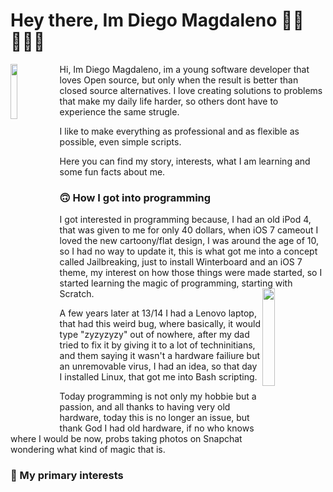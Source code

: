# Hey there, Im Diego Magdaleno 👋🏼👨🏽‍💻

<img align="left" width=15% height=15% src="https://pbs.twimg.com/profile_images/1286135639440752640/7J6UHzBe_400x400.jpg"> Hi, Im Diego Magdaleno, im a young software developer that loves Open source, but only when the result is better than closed source alternatives. I love creating solutions to problems that make my daily life harder, so others dont have to experience the same strugle.

I like to make everything as professional and as flexible as possible, even simple scripts.

Here you can find my story, interests, what I am learning and some fun facts about me.

### 🙃 How I got into programming

I got interested in programming because, I had an old iPod 4, that was given to me for only 40 dollars, when iOS 7 cameout I loved the new cartoony/flat design, I was around the age of 10, so I had no way to update it, this is what got me into a concept called Jailbreaking, just to install Winterboard and an iOS 7 theme, my interest on how those things were made started, so I started learning the magic of programming, starting with Scratch.
<img align="right" width=20% height=20% src="https://http2.mlstatic.com/D_NQ_NP_470321-MLM20738153856_052016-O.jpg">

A few years later at 13/14 I had a Lenovo laptop, that had this weird bug, where basically, it would type "zyzyzyzy" out of nowhere, after my dad tried to fix it by giving it to a lot of techninitians, and them saying it wasn't a hardware failiure but an unremovable virus, I had an idea, so that day I installed Linux, that got me into Bash scripting.

Today programming is not only my hobbie but a passion, and all thanks to having very old hardware, today this is no longer an issue, but thank God I had old hardware, if no who knows where I would be now, probs taking photos on Snapchat wondering what kind of magic that is.

### 🔬 My primary interests

<!--
**DiegoMagdaleno/DiegoMagdaleno** is a ✨ _special_ ✨ repository because its `README.md` (this file) appears on your GitHub profile.

Here are some ideas to get you started:

- 🔭 I’m currently working on ...
- 🌱 I’m currently learning ...
- 👯 I’m looking to collaborate on ...
- 🤔 I’m looking for help with ...
- 💬 Ask me about ...
- 📫 How to reach me: ...
- 😄 Pronouns: ...
- ⚡ Fun fact: ...
-->
